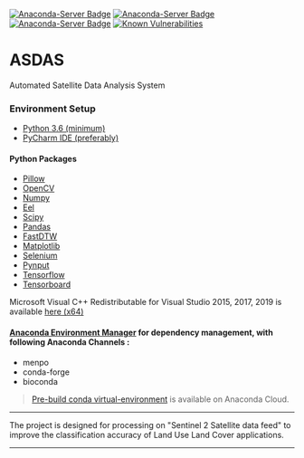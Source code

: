 [![Anaconda-Server Badge](https://anaconda.org/simply/venv_sih/badges/version.svg)](https://anaconda.org/simply/venv_sih)
[![Anaconda-Server Badge](https://anaconda.org/simply/venv_sih/badges/platforms.svg)](https://anaconda.org/simply/venv_sih)
[![Anaconda-Server Badge](https://anaconda.org/simply/venv_sih/badges/installer/env.svg)]()
[![Known Vulnerabilities](https://snyk.io/test/github/Alpha-Rangers/ASDAS/badge.svg?targetFile=requirements.txt)](https://snyk.io/test/github/Alpha-Rangers/ASDAS?targetFile=requirements.txt)

# ASDAS
Automated Satellite Data Analysis System

### Environment Setup
* [Python 3.6 (minimum)](https://www.python.org/downloads/)
* [PyCharm IDE (preferably)](https://www.jetbrains.com/pycharm/)

#### Python Packages
* [Pillow](https://pypi.org/project/Pillow/)
* [OpenCV](https://opencv-python-tutroals.readthedocs.io/en/latest/index.html)
* [Numpy](https://numpy.org/)
* [Eel](https://www.geeksforgeeks.org/python-gui-tkinter/)
* [Scipy](https://www.geeksforgeeks.org/python-gui-tkinter/)
* [Pandas](https://www.geeksforgeeks.org/python-gui-tkinter/)
* [FastDTW](https://www.geeksforgeeks.org/python-gui-tkinter/)
* [Matplotlib](https://www.geeksforgeeks.org/python-gui-tkinter/)
* [Selenium](https://www.geeksforgeeks.org/python-gui-tkinter/)
* [Pynput](https://www.geeksforgeeks.org/python-gui-tkinter/)
* [Tensorflow](https://numpy.org/)
* [Tensorboard](https://numpy.org/)


Microsoft Visual C++ Redistributable for Visual Studio 2015, 2017, 2019 is available [here (x64)](https://aka.ms/vs/16/release/vc_redist.x64.exe)


#### [Anaconda Environment Manager](https://www.anaconda.com/distribution/) for dependency management, with following Anaconda Channels :
* menpo
* conda-forge
* bioconda

> [Pre-build conda virtual-environment](https://anaconda.org/simply/venv_sih) is available on Anaconda Cloud.

---

The project is designed for processing on "Sentinel 2 Satellite data feed" to improve the classification accuracy of 
Land Use Land Cover applications.

---
